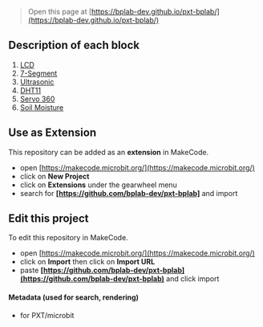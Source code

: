 > Open this page at [https://bplab-dev.github.io/pxt-bplab/](https://bplab-dev.github.io/pxt-bplab/)

## Description of each block

1. [LCD](./lcd/README.md)
2. [7-Segment](./seven-segment/README.md)
3. [Ultrasonic](./ultrasonic/README.md)
4. [DHT11](./dht11/README.md)
5. [Servo 360](./servo-360/README.md)
6. [Soil Moisture](./soil-moisture/README.md)

## Use as Extension

This repository can be added as an **extension** in MakeCode.

- open [https://makecode.microbit.org/](https://makecode.microbit.org/)
- click on **New Project**
- click on **Extensions** under the gearwheel menu
- search for **[https://github.com/bplab-dev/pxt-bplab]** and import

## Edit this project

To edit this repository in MakeCode.

- open [https://makecode.microbit.org/](https://makecode.microbit.org/)
- click on **Import** then click on **Import URL**
- paste **[https://github.com/bplab-dev/pxt-bplab](https://github.com/bplab-dev/pxt-bplab)** and click import

#### Metadata (used for search, rendering)

- for PXT/microbit

<script src="https://makecode.com/gh-pages-embed.js"></script><script>makeCodeRender("{{ site.makecode.home_url }}", "{{ site.github.owner_name }}/{{ site.github.repository_name }}");</script>
